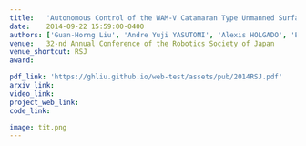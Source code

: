 ```yaml
---
title:   'Autonomous Control of the WAM-V Catamaran Type Unmanned Surface Vehicle: Propulsion System Design'
date:    2014-09-22 15:59:00-0400
authors: ['Guan-Horng Liu', 'Andre Yuji YASUTOMI', 'Alexis HOLGADO', 'Edwardo F. FUKUSHIMA']
venue:   32-nd Annual Conference of the Robotics Society of Japan
venue_shortcut: RSJ
award:

pdf_link: 'https://ghliu.github.io/web-test/assets/pub/2014RSJ.pdf'
arxiv_link: 
video_link: 
project_web_link:
code_link:

image: tit.png
---
```

